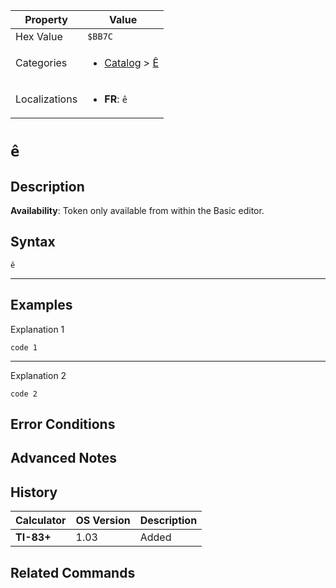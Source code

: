 | Property      | Value |
|---------------|-------|
| Hex Value     | `$BB7C`|
| Categories    | <ul><li>[Catalog](<../categories/Catalog.md>) > [Ê](<../categories/Catalog.md#Ê>)</li></ul> |
| Localizations | <ul><li><b>FR</b>: `ê`</li></ul> |

# `ê`

## Description



<b>Availability</b>: Token only available from within the Basic editor.

## Syntax
`ê`

<hr>

## Examples

Explanation 1
```ti-basic
code 1
```
---
Explanation 2
```ti-basic
code 2
```

## Error Conditions


## Advanced Notes


## History
| Calculator | OS Version | Description |
|------------|------------|-------------|
| <b>TI-83+</b> | 1.03 | Added

## Related Commands

    